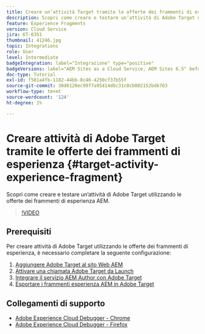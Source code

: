 ```yaml
---
title: Creare un’attività Target tramite le offerte dei frammenti di esperienza
description: Scopri come creare e testare un’attività di Adobe Target utilizzando le offerte dei frammenti di esperienza AEM.
feature: Experience Fragments
version: Cloud Service
jira: KT-6351
thumbnail: 41246.jpg
topic: Integrations
role: User
level: Intermediate
badgeIntegration: label="Integrazione" type="positive"
badgeVersions: label="AEM Sites as a Cloud Service, AEM Sites 6.5" before-title="false"
doc-type: Tutorial
exl-id: f581a4fb-1182-44bb-8c46-4250cf37b55f
source-git-commit: 30d6120ec99f7a95414dbc31c0cb002152bd6763
workflow-type: tm+mt
source-wordcount: '124'
ht-degree: 1%

---
```


# Creare attività di Adobe Target tramite le offerte dei frammenti di esperienza {#target-activity-experience-fragment}

Scopri come creare e testare un’attività di Adobe Target utilizzando le offerte dei frammenti di esperienza AEM.

>[!VIDEO](https://video.tv.adobe.com/v/41246?quality=12&learn=on)

## Prerequisiti

Per creare attività di Adobe Target utilizzando le offerte dei frammenti di esperienza, è necessario completare la seguente configurazione:

1. [Aggiungere Adobe Target al sito Web AEM](./add-target-launch-extension.md)
1. [Attivare una chiamata Adobe Target da Launch](./load-and-fire-target.md)
1. [Integrare il servizio AEM Author con Adobe Target](./setup-aem-target-cloud-service.md)
1. [Esportare i frammenti esperienza AEM in Adobe Target](./export-experience-fragment-target.md)

## Collegamenti di supporto

* [Adobe Experience Cloud Debugger - Chrome](https://chrome.google.com/webstore/detail/adobe-experience-platform/bfnnokhpnncpkdmbokanobigaccjkpob)
* [Adobe Experience Cloud Debugger - Firefox](https://addons.mozilla.org/en-US/firefox/addon/adobe-experience-platform-dbg/)
